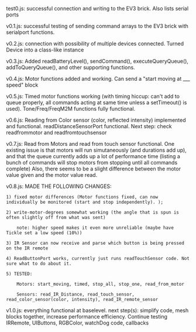 test0.js: successful connection and writing to the EV3 brick. Also lists serial ports

v0.1.js: successful testing of sending command arrays to the EV3 brick with serialport functions.

v0.2.js: connection with possibility of multiple devices connected. Turned Device into a class-like instance

v0.3.js: Added readBatteryLevel(), sendCommand(), executeQueryQueue(), addToQueryQueue(), and other supporting functions.

v0.4.js: Motor functions added and working. Can send a "start moving at ___ speed" block

v0.5.js: Timed motor functions working (with timing hiccup: can't add to queue properly, all commands acting at same time unless a setTimeout() is used). 
         Tone/Freq/FreqM2M functions fully functional.

v0.6.js: Reading from Color sensor (color, reflected intensity) implemented and functional. readDistanceSensorPort functional.
         Next step: check readfrommotor and readfromtouchsensor

v0.7.js: Read from Motors and read from touch sensor functional. One existing issue is that motors will run simutaneously (and durations add up),
         and that the queue currently adds up a lot of performance time (listing a bunch of commands will stop motors from stopping until all commands complete)
         Also, there seems to be a slight difference between the motor value given and the motor value read.

v0.8.js: MADE THE FOLLOWING CHANGES:

    1) fixed motor differences (Motor functions fixed, can now individually be monitored (start and stop independently). );
    
    2) write-motor-degrees somewhat working (the angle that is spun is often slightly off from what was sent)
    
        note: higher speed makes it even more unreliable (maybe have Tickle set a low speed (10%))
        
    3) IR Sensor can now receive and parse which button is being pressed on the IR remote
    
    4) ReadButtonPort works, currently just runs readTouchSensor code. Not sure what to do about it.
    
    5) TESTED: 
            
        Motors: start_moving, timed, stop_all, stop_one, read_from_motor
        
        Sensors: read_IR_Distance, read_touch_sensor, read_color_sensor(color, intensity), read_IR_remote_sensor



v1.0.js: everything functional at baselevel. next step(s): simplify code, mesh blocks together, increase performance efficiency. Continue testing IRRemote, UIButtons, RGBColor, watchDog code, callbacks